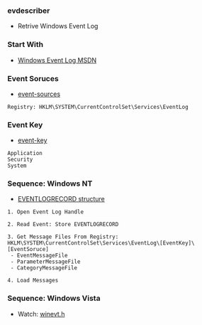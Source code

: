 ### evdescriber
- Retrive Windows Event Log

### Start With
- [Windows Event Log MSDN](https://docs.microsoft.com/en-us/windows/win32/wes/windows-event-log)

### Event Soruces
- [event-sources](https://docs.microsoft.com/en-us/windows/win32/eventlog/event-sources)
```
Registry: HKLM\SYSTEM\CurrentControlSet\Services\EventLog
```

### Event Key
- [event-key](https://docs.microsoft.com/en-us/windows/win32/eventlog/eventlog-key)
```
Application
Security
System
```

### Sequence: Windows NT
- [EVENTLOGRECORD structure](https://docs.microsoft.com/en-us/windows/win32/api/winnt/ns-winnt-eventlogrecord)
```
1. Open Event Log Handle

2. Read Event: Store EVENTLOGRECORD

3. Get Message Files From Registry: HKLM\SYSTEM\CurrentControlSet\Services\EventLog\[EventKey]\[EventSoruce]
 - EventMessageFile
 - ParameterMessageFile
 - CategoryMessageFile

4. Load Messages
```

### Sequence: Windows Vista
- Watch: [winevt.h](https://docs.microsoft.com/en-us/windows/win32/api/winevt/)
